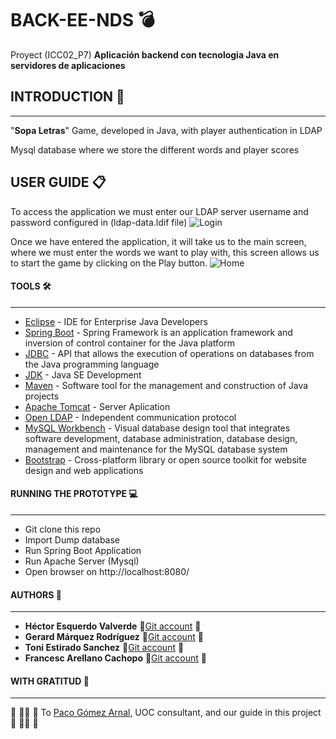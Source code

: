 # BACK-EE-NDS :bomb:
Proyect (ICC02_P7) **Aplicación backend con tecnologia Java en servidores de aplicaciones**

## INTRODUCTION :rocket:
***
"__Sopa Letras__" Game, developed in Java, with player authentication in LDAP

Mysql database where we store the different words and player scores

## USER GUIDE :clipboard:
To access the application we must enter our LDAP server username and password configured in (ldap-data.ldif file)
![Login](https://github.com/hectoresquerdo/BACK-EE-NDS/blob/master/images/login.png)

Once we have entered the application, it will take us to the main screen, where we must enter the words we want to play with, this screen allows us to start the game by clicking on the Play button.
![Home](https://github.com/hectoresquerdo/BACK-EE-NDS/blob/master/images/home.png)
#### TOOLS :hammer_and_wrench:
***
- [Eclipse](https://www.eclipse.org) - IDE for Enterprise Java Developers
- [Spring Boot](https://spring.io/projects/spring-boot) - Spring Framework is an application framework and inversion of control container for the Java platform
- [JDBC](https://docs.microsoft.com/es-es/sql/connect/jdbc/download-microsoft-jdbc-driver-for-sql-server?view=sql-server-ver15) - API that allows the execution of operations on databases from the Java programming language
- [JDK](https://www.oracle.com/es/java/technologies/javase-downloads.html) - Java SE Development 
- [Maven](https://maven.apache.org/) - Software tool for the management and construction of Java projects
- [Apache Tomcat](http://tomcat.apache.org/) - Server Aplication
- [Open LDAP](https://www.openldap.org/) - Independent communication protocol
- [MySQL Workbench](https://www.mysql.com/products/workbench/) - Visual database design tool that integrates software development, database administration, database design, management and maintenance for the MySQL database system
- [Bootstrap](https://getbootstrap.com/) - Cross-platform library or open source toolkit for website design and web applications

#### RUNNING THE PROTOTYPE :computer:
***
- Git clone this repo
- Import Dump database
- Run Spring Boot Application
- Run Apache Server (Mysql)
- Open browser on http://localhost:8080/

#### AUTHORS :monkey:
***
- __Héctor Esquerdo Valverde__            🐛[Git account](https://github.com/hectoresquerdo) 🐛
- __Gerard Márquez Rodríguez__            🐛[Git account](https://github.com/gmarquezro) 🐛
- __Toni Estirado Sanchez__               🐛[Git account](https://github.com/testirado) 🐛
- __Francesc Arellano Cachopo__           🐛[Git account](https://github.com/aretek88) 🐛
#### WITH GRATITUD :tada:
***
:hammer: :wrench::hammer: :wrench: To [Paco Gómez Arnal](https://www.youtube.com/c/PacoGomez), UOC consultant, and our guide in this project :hammer: :wrench::hammer: :wrench:


